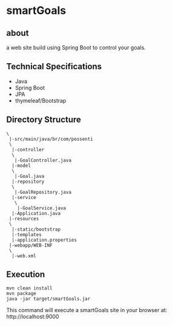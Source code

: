 # smartGoals

## about
a web site build using Spring Boot to control your goals.

## Technical Specifications
+ Java
+ Spring Boot
+ JPA
+ thymeleaf/Bootstrap

## Directory Structure 

```
\
 |-src/main/java/br/com/possenti
 \
  |-controller
  \
   |-GoalController.java
  |-model
  \
   |-Goal.java
  |-repository
  \
   |-GoalRepository.java
  |-service
   \
    |-GoalService.java
  |-Application.java
 |-resources
 \
  |-static/bootstrap
  |-templates
  |-application.properties
 |-webapp/WEB-INF
 \
  |-web.xml
```
  
## Execution
```
mvn clean install
mvn package
java -jar target/smartGoals.jar
 ```

This command will execute a  smartGoals site in your browser at: http://localhost:9000


